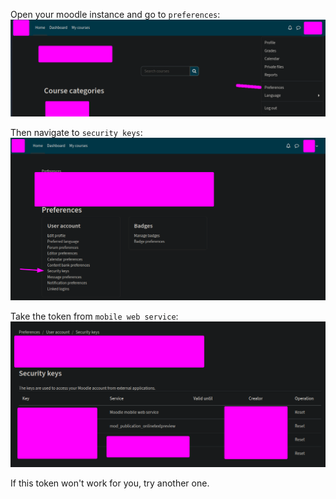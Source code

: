 
Open your moodle instance and go to `preferences`:
![img1](img/1.png)

Then navigate to `security keys`:
![img2](img/2.png)

Take the token from `mobile web service`:
![img3](img/3.png)

If this token won't work for you, try another one.
